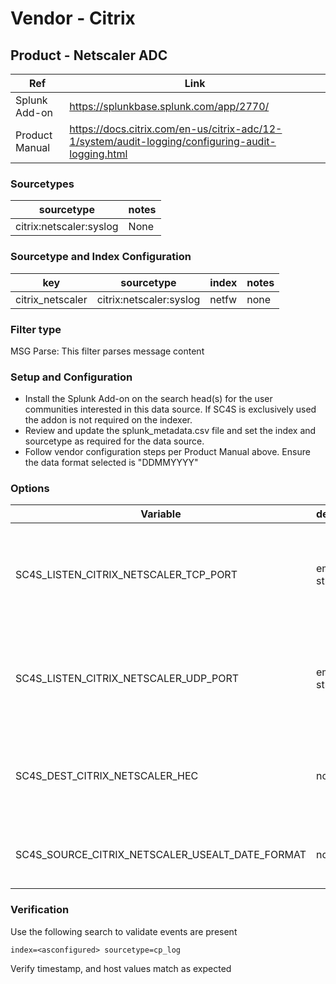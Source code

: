 # Vendor - Citrix

## Product - Netscaler ADC

| Ref            | Link                                                                                                    |
|----------------|---------------------------------------------------------------------------------------------------------|
| Splunk Add-on  | https://splunkbase.splunk.com/app/2770/                                                                 |
| Product Manual | https://docs.citrix.com/en-us/citrix-adc/12-1/system/audit-logging/configuring-audit-logging.html |


### Sourcetypes

| sourcetype     | notes                                                                                                   |
|----------------|---------------------------------------------------------------------------------------------------------|
| citrix:netscaler:syslog         | None                                                                                                    |

### Sourcetype and Index Configuration

| key            | sourcetype     | index          | notes          |
|----------------|----------------|----------------|----------------|
| citrix_netscaler         | citrix:netscaler:syslog         | netfw          | none           |


### Filter type

MSG Parse: This filter parses message content

### Setup and Configuration

* Install the Splunk Add-on on the search head(s) for the user communities interested in this data source. If SC4S is exclusively used the addon is not required on the indexer.
* Review and update the splunk_metadata.csv file and set the index and sourcetype as required for the data source.
* Follow vendor configuration steps per Product Manual above. Ensure the data format selected is "DDMMYYYY" 

### Options

| Variable       | default        | description    |
|----------------|----------------|----------------|
| SC4S_LISTEN_CITRIX_NETSCALER_TCP_PORT      | empty string      | Enable a TCP port for this specific vendor product using the port number defined |
| SC4S_LISTEN_CITRIX_NETSCALER_UDP_PORT      | empty string      | Enable a UDP port for this specific vendor product using the port number defined |
| SC4S_DEST_CITRIX_NETSCALER_HEC | no | When Splunk HEC is disabled globally set to yes to enable this specific source | 
| SC4S_SOURCE_CITRIX_NETSCALER_USEALT_DATE_FORMAT | no | Use "DDMMYYYY" format rather than "MMDDYYYY" |

### Verification

Use the following search to validate events are present

```
index=<asconfigured> sourcetype=cp_log
```

Verify timestamp, and host values match as expected   

